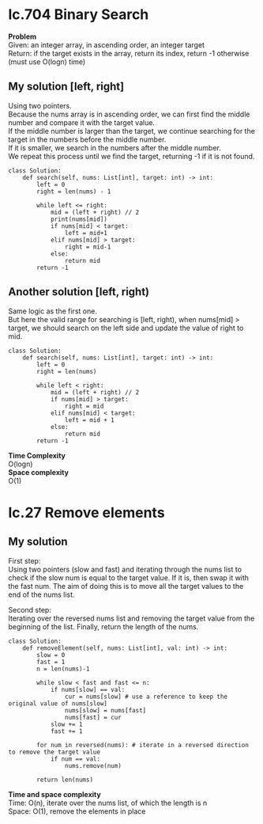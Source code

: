 # lc.704 Binary Search   
**Problem**  
Given: an integer array, in ascending order, an integer target   
Return: if the target exists in the array, return its index, return -1 otherwise (must use O(logn) time)

## My solution [left, right]   
Using two pointers.  
Because the nums array is in ascending order, we can first find the middle number and compare it with the target value.     
If the middle number is larger than the target, we continue searching for the target in the numbers before the middle number.     
If it is smaller, we search in the numbers after the middle number.     
We repeat this process until we find the target, returning -1 if it is not found.    
```
class Solution:
    def search(self, nums: List[int], target: int) -> int:
        left = 0
        right = len(nums) - 1

        while left <= right:
            mid = (left + right) // 2
            print(nums[mid])
            if nums[mid] < target:
                left = mid+1
            elif nums[mid] > target:
                right = mid-1
            else:
                return mid
        return -1

```

## Another solution [left, right)   
Same logic as the first one.   
But here the valid range for searching is [left, right), when nums[mid] > target, we should search on the left side and update the value of right to mid.   
```
class Solution:
    def search(self, nums: List[int], target: int) -> int:
        left = 0
        right = len(nums)

        while left < right:
            mid = (left + right) // 2
            if nums[mid] > target:
                right = mid
            elif nums[mid] < target:
                left = mid + 1
            else:
                return mid
        return -1

```

**Time Complexity**  
O(logn)   
**Space complexity**   
O(1)   


# lc.27  Remove elements   
## My solution
First step:    
Using two pointers (slow and fast) and iterating through the nums list to check if the slow num is equal to the target value. 
If it is, then swap it with the fast num.
The aim of doing this is to move all the target values to the end of the nums list.

Second step:    
Iterating over the reversed nums list and removing the target value from the beginning of the list. Finally, return the length of the nums.

```
class Solution:
    def removeElement(self, nums: List[int], val: int) -> int: 
        slow = 0
        fast = 1
        n = len(nums)-1

        while slow < fast and fast <= n:
            if nums[slow] == val:
                cur = nums[slow] # use a reference to keep the original value of nums[slow]
                nums[slow] = nums[fast]
                nums[fast] = cur
            slow += 1
            fast += 1

        for num in reversed(nums): # iterate in a reversed direction to remove the target value
            if num == val:
                nums.remove(num)
        
        return len(nums)
```


**Time and space complexity**    
Time: O(n), iterate over the nums list, of which the length is n    
Space: O(1), remove the elements in place

